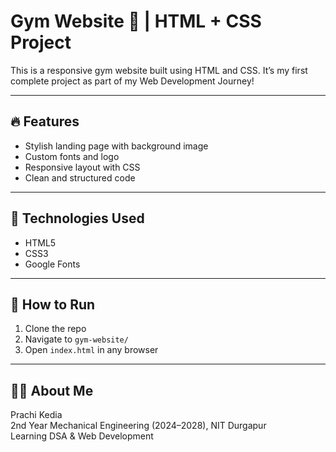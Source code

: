 # Gym Website 💪 | HTML + CSS Project

This is a responsive gym website built using HTML and CSS. It’s my first complete project as part of my Web Development Journey!

---

## 🔥 Features
- Stylish landing page with background image
- Custom fonts and logo
- Responsive layout with CSS
- Clean and structured code

---

## 🧰 Technologies Used
- HTML5
- CSS3
- Google Fonts

---


## 🚀 How to Run
1. Clone the repo
2. Navigate to `gym-website/`
3. Open `index.html` in any browser

---

## 👩‍💻 About Me

Prachi Kedia  
2nd Year Mechanical Engineering (2024–2028), NIT Durgapur  
Learning DSA & Web Development
